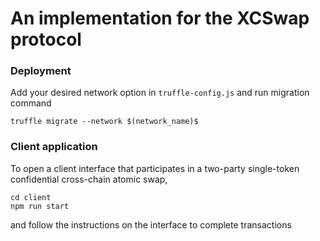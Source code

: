 # An implementation for the XCSwap protocol

### Deployment
Add your desired network option in `truffle-config.js` and run migration command
```
truffle migrate --network $(network_name)$
```

### Client application
To open a client interface that participates in a two-party single-token confidential cross-chain atomic swap,
```
cd client
npm run start
```
and follow the instructions on the interface to complete transactions